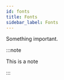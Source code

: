 ```yaml
---
id: fonts
title: Fonts
sidebar_label: Fonts
---
```


Something important.

:::note

This is a note

:::

